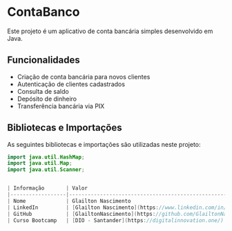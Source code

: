 # ContaBanco

Este projeto é um aplicativo de conta bancária simples desenvolvido em Java.

## Funcionalidades

- Criação de conta bancária para novos clientes
- Autenticação de clientes cadastrados
- Consulta de saldo
- Depósito de dinheiro
- Transferência bancária via PIX

## Bibliotecas e Importações

As seguintes bibliotecas e importações são utilizadas neste projeto:

```java
import java.util.HashMap;
import java.util.Map;
import java.util.Scanner;


| Informação       | Valor                                                                                               |
|------------------|-----------------------------------------------------------------------------------------------------|
| Nome             | Glailton Nascimento                                                                                 |
| LinkedIn         | [Glailton Nascimento](https://www.linkedin.com/in/glailtonsantannadonascimento-b75413116/)         |
| GitHub           | [GlailtonNascimento](https://github.com/GlailtonNascimento)                                         |
| Curso Bootcamp   | [DIO - Santander](https://digitalinnovation.one/)                                                   |

